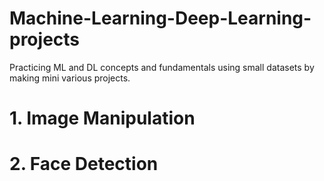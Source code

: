 # Machine-Learning-Deep-Learning-projects
Practicing ML and DL concepts and fundamentals using small datasets by making mini various projects.

# 1. Image Manipulation
# 2. Face Detection
